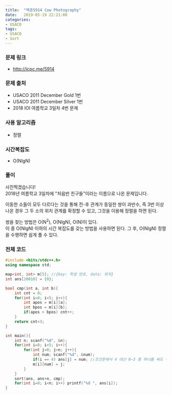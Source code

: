 ```yaml
---
title:  "백준5914 Cow Photography"
date:   2019-05-19 22:21:00
categories:
- USACO
tags:
- USACO
- Sort
---
```


### 문제 링크
* http://icpc.me/5914

### 문제 출처
* USACO 2011 December Gold 1번
* USACO 2011 December Silver 1번
* 2018 IOI 여름학교 3일차 4번 문제

### 사용 알고리즘
* 정렬

### 시간복잡도
* O(NlgN)

### 풀이
사진찍겠습니다!<br>
2018년 여름학교 3일차에 "처음반 친구들"이라는 이름으로 나온 문제입니다.

이동한 소들이 모두 다르다는 것을 통해 전-후 관계가 동일한 쌍이 과반수, 즉 3번 이상 나온 경우 그 두 소의 위치 관계를 확정할 수 있고, 그것을 이용해 정렬을 하면 된다.

쌍을 찾는 방법은 O(N<sup>2</sup>), O(NlgN), O(N)이 있다.<br>
이 중 O(Nlg⁡N) 이하의 시간 복잡도를 갖는 방법을 사용하면 된다. 그 후, O(Nlg⁡N) 정렬을 수행하면 쉽게 풀 수 있다.


### 전체 코드
```cpp
#include <bits/stdc++.h>
using namespace std;

map<int, int> m[5]; //{key: 학생 번호, data: 위치}
int ans[20010] = {0};

bool cmp(int a, int b){
	int cnt = 0;
	for(int i=0; i<5; i++){
		int apos = m[i][a];
		int bpos = m[i][b];
		if(apos > bpos) cnt++;
	}
	return cnt<3;
}

int main(){
	int n; scanf("%d", &n);
	for(int i=0; i<5; i++){
		for(int j=0; j<n; j++){
			int num; scanf("%d", &num);
			if(i == 4) ans[j] = num; //조건문에서 4 대신 0~3 중 하나를 써도 무관하다.
			m[i][num] = j;
		}
	}
	sort(ans, ans+n, cmp);
	for(int i=0; i<n; i++) printf("%d ", ans[i]);
}

```

